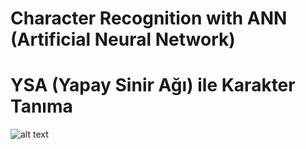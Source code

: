 # Character Recognition with ANN (Artificial Neural Network) 
# YSA (Yapay Sinir Ağı) ile Karakter Tanıma


![alt text](http://i.imgur.com/VdH3Dfn.png)
